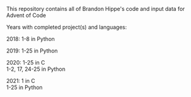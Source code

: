 This repository contains all of Brandon Hippe's code and input data for Advent of Code

Years with completed project(s) and languages:

2018: 1-8 in Python

2019: 1-25 in Python

2020: 1-25 in C\
      1-2, 17, 24-25 in Python

2021: 1 in C\
      1-25 in Python
